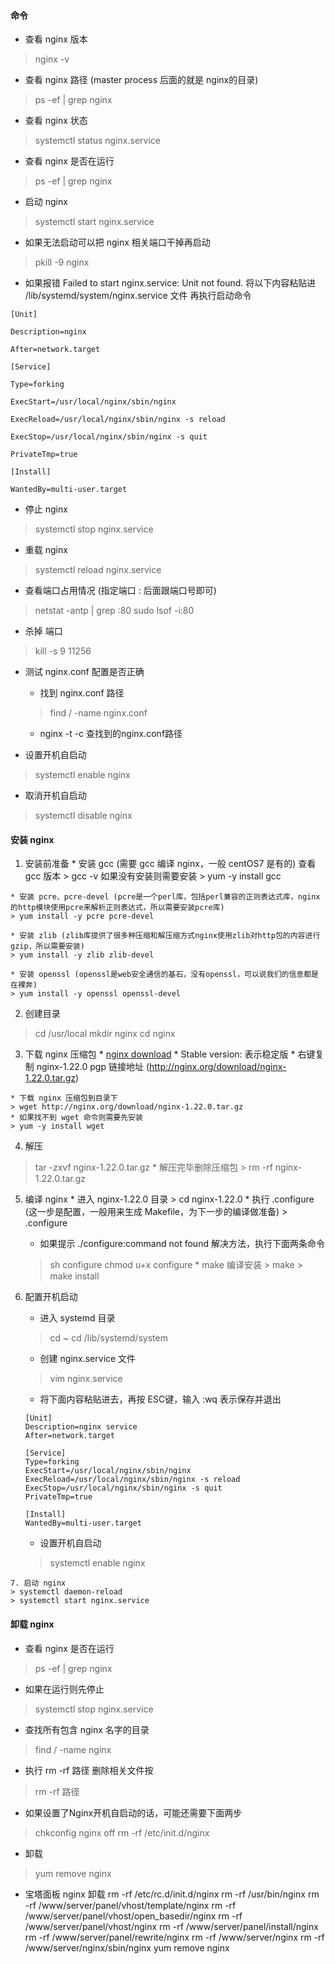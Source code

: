<!--
 * @Date: 2022-08-29
 * @Author: 马晓川 724503670@qq.com
 * @LastEditors: 马晓川 724503670@qq.com
 * @LastEditTime: 2022-08-31
 * @Description: 
-->

#### 命令
  * 查看 nginx 版本
  > nginx -v

  * 查看 nginx 路径 (master process 后面的就是 nginx的目录)
  > ps  -ef | grep nginx

  * 查看 nginx 状态
  > systemctl status nginx.service
  
  * 查看 nginx 是否在运行
  > ps -ef | grep nginx

  * 启动 nginx
  > systemctl start nginx.service
  * 如果无法启动可以把 nginx 相关端口干掉再启动
  > pkill -9 nginx
  * 如果报错 Failed to start nginx.service: Unit not found.
  将以下内容粘贴进 /lib/systemd/system/nginx.service 文件
  再执行启动命令
  ``` shell
  [Unit]

  Description=nginx

  After=network.target

  [Service]

  Type=forking

  ExecStart=/usr/local/nginx/sbin/nginx

  ExecReload=/usr/local/nginx/sbin/nginx -s reload

  ExecStop=/usr/local/nginx/sbin/nginx -s quit

  PrivateTmp=true

  [Install]

  WantedBy=multi-user.target
  ```

  * 停止 nginx
  > systemctl stop nginx.service

  * 重载 nginx
  > systemctl reload nginx.service

  * 查看端口占用情况 (指定端口 : 后面跟端口号即可)
  > netstat -antp | grep :80
  > sudo lsof -i:80

  * 杀掉 端口
  > kill -s 9 11256

  * 测试 nginx.conf 配置是否正确
    * 找到 nginx.conf 路径
    > find / -name nginx.conf
    * nginx -t -c 查找到的nginx.conf路径

  * 设置开机自启动
  > systemctl enable nginx  

  * 取消开机自启动
  > systemctl disable nginx

#### 安装 nginx

  1. 安装前准备
    * 安装 gcc (需要 gcc 编译 nginx，一般 centOS7 是有的)
    查看 gcc 版本
    > gcc -v
    如果没有安装则需要安装
    > yum -y install gcc

    * 安装 pcre、pcre-devel (pcre是一个perl库，包括perl兼容的正则表达式库，nginx的http模块使用pcre来解析正则表达式，所以需要安装pcre库)
    > yum install -y pcre pcre-devel

    * 安装 zlib (zlib库提供了很多种压缩和解压缩方式nginx使用zlib对http包的内容进行gzip，所以需要安装)
    > yum install -y zlib zlib-devel
    
    * 安装 openssl (openssl是web安全通信的基石，没有openssl，可以说我们的信息都是在裸奔)
    > yum install -y openssl openssl-devel

  2. 创建目录
  > cd /usr/local
  > mkdir nginx
  > cd nginx

  3. 下载 nginx 压缩包
    * [nginx download](http://nginx.org/en/download.html)
    * Stable version: 表示稳定版
    * 右键复制 	nginx-1.22.0  pgp 链接地址 (http://nginx.org/download/nginx-1.22.0.tar.gz)
  
    * 下载 nginx 压缩包到目录下
    > wget http://nginx.org/download/nginx-1.22.0.tar.gz
    * 如果找不到 wget 命令则需要先安装
    > yum -y install wget

  4. 解压
  > tar -zxvf nginx-1.22.0.tar.gz
    * 解压完毕删除压缩包
    > rm -rf nginx-1.22.0.tar.gz

  5. 编译 nginx
    * 进入 nginx-1.22.0 目录
    > cd nginx-1.22.0
    * 执行 .configure (这一步是配置，一般用来生成 Makefile，为下一步的编译做准备)
    > .configure
      * 如果提示 ./configure:command not found 解决方法，执行下面两条命令
      > sh configure
      > chmod u+x configure
    * make 编译安装
    > make
    > make install

   6. 配置开机启动
      * 进入 systemd 目录
      > cd ~
      > cd /lib/systemd/system
      * 创建 nginx.service 文件
      > vim nginx.service
      * 将下面内容粘贴进去，再按 ESC键，输入 :wq 表示保存并退出
      ```
      [Unit]
      Description=nginx service
      After=network.target 
      
      [Service] 
      Type=forking 
      ExecStart=/usr/local/nginx/sbin/nginx
      ExecReload=/usr/local/nginx/sbin/nginx -s reload
      ExecStop=/usr/local/nginx/sbin/nginx -s quit
      PrivateTmp=true 
      
      [Install] 
      WantedBy=multi-user.target
      ```
      * 设置开机自启动
      > systemctl enable nginx

    7. 启动 nginx
    > systemctl daemon-reload
    > systemctl start nginx.service

#### 卸载 nginx
  * 查看 nginx 是否在运行
  > ps -ef | grep nginx

  * 如果在运行则先停止
  > systemctl stop nginx.service

  * 查找所有包含 nginx 名字的目录
  > find / -name nginx

  * 执行 rm -rf 路径 删除相关文件按
  > rm -rf 路径

  * 如果设置了Nginx开机自启动的话，可能还需要下面两步
  > chkconfig nginx off
  > rm -rf /etc/init.d/nginx

  * 卸载
  > yum remove nginx


  * 宝塔面板 nginx 卸载
  rm -rf /etc/rc.d/init.d/nginx
  rm -rf /usr/bin/nginx
  rm -rf /www/server/panel/vhost/template/nginx
  rm -rf /www/server/panel/vhost/open_basedir/nginx
  rm -rf /www/server/panel/vhost/nginx
  rm -rf /www/server/panel/install/nginx
  rm -rf /www/server/panel/rewrite/nginx
  rm -rf /www/server/nginx
  rm -rf /www/server/nginx/sbin/nginx
  yum remove nginx